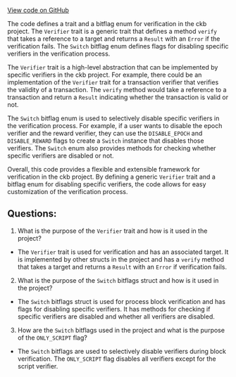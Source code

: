 [View code on GitHub](https://github.com/nervosnetwork/ckb/verification/traits/src/lib.rs)

The code defines a trait and a bitflag enum for verification in the ckb project. The `Verifier` trait is a generic trait that defines a method `verify` that takes a reference to a target and returns a `Result` with an `Error` if the verification fails. The `Switch` bitflag enum defines flags for disabling specific verifiers in the verification process. 

The `Verifier` trait is a high-level abstraction that can be implemented by specific verifiers in the ckb project. For example, there could be an implementation of the `Verifier` trait for a transaction verifier that verifies the validity of a transaction. The `verify` method would take a reference to a transaction and return a `Result` indicating whether the transaction is valid or not.

The `Switch` bitflag enum is used to selectively disable specific verifiers in the verification process. For example, if a user wants to disable the epoch verifier and the reward verifier, they can use the `DISABLE_EPOCH` and `DISABLE_REWARD` flags to create a `Switch` instance that disables those verifiers. The `Switch` enum also provides methods for checking whether specific verifiers are disabled or not.

Overall, this code provides a flexible and extensible framework for verification in the ckb project. By defining a generic `Verifier` trait and a bitflag enum for disabling specific verifiers, the code allows for easy customization of the verification process.
## Questions: 
 1. What is the purpose of the `Verifier` trait and how is it used in the project?
- The `Verifier` trait is used for verification and has an associated target. It is implemented by other structs in the project and has a `verify` method that takes a target and returns a `Result` with an `Error` if verification fails.

2. What is the purpose of the `Switch` bitflags struct and how is it used in the project?
- The `Switch` bitflags struct is used for process block verification and has flags for disabling specific verifiers. It has methods for checking if specific verifiers are disabled and whether all verifiers are disabled.

3. How are the `Switch` bitflags used in the project and what is the purpose of the `ONLY_SCRIPT` flag?
- The `Switch` bitflags are used to selectively disable verifiers during block verification. The `ONLY_SCRIPT` flag disables all verifiers except for the script verifier.